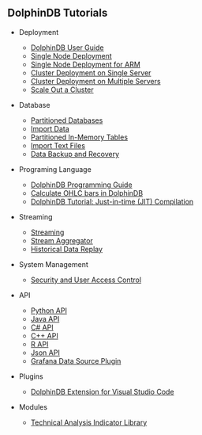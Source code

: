 ## DolphinDB Tutorials

- Deployment
    - [DolphinDB User Guide](dolphindb_user_guide.md)
    - [Single Node Deployment](standalone_server.md)
    - [Single Node Deployment for ARM](ARM_standalone_deploy.md)
    - [Cluster Deployment on Single Server](single_machine_cluster_deploy.md)
    - [Cluster Deployment on Multiple Servers](multi_machine_cluster_deployment.md)
    - [Scale Out a Cluster](cluster_scaleout.md)
- Database
    - [Partitioned Databases](database.md)
    - [Import Data](import_data.md)
    - [Partitioned In-Memory Tables](partitioned_in_memory_table.md)
    - [Import Text Files](import_csv.md)
    - [Data Backup and Recovery](data_backup_and_recovery)
- Programing Language
    - [DolphinDB Programming Guide](DolphinDB_Programming_Guide.md)
    - [Calculate OHLC bars in DolphinDB](OHLC.md)
    - [DolphinDB Tutorial: Just-in-time (JIT) Compilation](jit.md)
- Streaming
    - [Streaming](streaming_tutorial.md)
    - [Stream Aggregator](stream_aggregator.md)
    - [Historical Data Replay](historical_data_replay.md)

- System Management
    - [Security and User Access Control](ACL_and_Security.md)
- API
    - [Python API](https://github.com/dolphindb/Tutorials_EN/blob/master/python_api.md)
    - [Java API](../../api-java/blob/master/README.md)
    - [C# API](../../api-csharp/blob/master/README.md)
    - [C++ API](../../api-cplusplus/blob/master/README.md)
    - [R API](../../api-r/blob/master/README.md)
    - [Json API](../../api-json/blob/master/README.md)
    - [Grafana Data Source Plugin](https://github.com/dolphindb/grafana-datasource/blob/master/README.md)
- Plugins
    - [DolphinDB Extension for Visual Studio Code](vscode_extension_EN.md)
- Modules
    - [Technical Analysis Indicator Library](ta.md)

